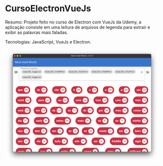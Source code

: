 # CursoElectronVueJs

Resumo: Projeto feito no curso de Electron com VueJs da Udemy, a aplicação consiste em uma leitura de arquivos de legenda para extrair e exibir as palavras mais faladas.

Tecnologias: JavaScript, VueJs e Electron.

<img src="https://github.com/filipeferibeiro/CursoElectronVueJs/blob/main/screen.png">